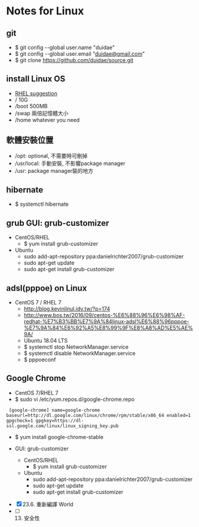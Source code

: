 # Notes for Linux

## git
* $ git config --global user.name "duidae"
* $ git config --global user.email "duidae@gmail.com"
* $ git clone https://github.com/duidae/source.git

## install Linux OS
* [RHEL suggestion](https://access.redhat.com/documentation/zh-tw/red_hat_enterprise_linux/7/html/installation_guide/sect-disk-partitioning-setup-x86#sect-recommended-partitioning-scheme-x86)
* / 10G
* /boot 500MB
* /swap 兩倍記憶體大小
* /home whatever you need

## 軟體安裝位置
* /opt: optional, 不需要時可刪掉
* /usr/local: 手動安裝, 不影響package manager
* /usr: package manager裝的地方

## hibernate
* $ systemctl hibernate

## grub GUI: grub-customizer
* CentOS/RHEL
  * $ yum install grub-customizer
* Ubuntu
  * sudo add-apt-repository ppa:danielrichter2007/grub-customizer
  * sudo apt-get update
  * sudo apt-get install grub-customizer
  
## adsl(pppoe) on Linux
* CentOS 7 / RHEL 7
  * http://blog.kevinlinul.idv.tw/?p=174
  * http://www.bos.tw/2016/09/centos-%E6%88%96%E6%98%AF-redhat-%E7%B3%BB%E7%9A%84linux-adsl%E6%88%96pppoe-%E7%9A%84%E6%92%A5%E8%99%9F%E8%A8%AD%E5%AE%9A/
  * Ubuntu 18.04 LTS
  * $ systemctl stop NetworkManager.service
  * $ systemctl disable NetworkManager.service
  * $ pppoeconf

## Google Chrome
* CentOS 7/RHEL 7
* $ sudo vi /etc/yum.repos.d/google-chrome.repo

`` 
[google-chrome]
name=google-chrome
baseurl=http://dl.google.com/linux/chrome/rpm/stable/x86_64
enabled=1
gpgcheck=1
gpgkey=https://dl-ssl.google.com/linux/linux_signing_key.pub
``

* $ yum install google-chrome-stable

* GUI: grub-customizer
  * CentOS/RHEL
    * $ yum install grub-customizer
  * Ubuntu
    * sudo add-apt-repository ppa:danielrichter2007/grub-customizer
    * sudo apt-get update
    * sudo apt-get install grub-customizer

- [X] 23.6. 重新編譯 World
- [ ] 13. 安全性
